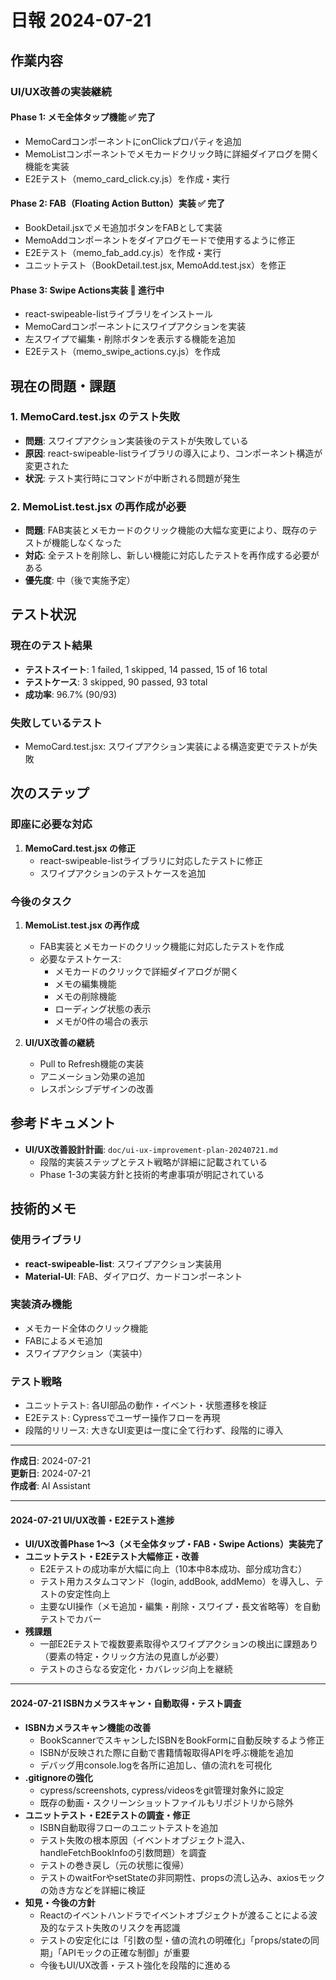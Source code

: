 # 日報 2024-07-21

## 作業内容

### UI/UX改善の実装継続

#### Phase 1: メモ全体タップ機能 ✅ 完了
- MemoCardコンポーネントにonClickプロパティを追加
- MemoListコンポーネントでメモカードクリック時に詳細ダイアログを開く機能を実装
- E2Eテスト（memo_card_click.cy.js）を作成・実行

#### Phase 2: FAB（Floating Action Button）実装 ✅ 完了
- BookDetail.jsxでメモ追加ボタンをFABとして実装
- MemoAddコンポーネントをダイアログモードで使用するように修正
- E2Eテスト（memo_fab_add.cy.js）を作成・実行
- ユニットテスト（BookDetail.test.jsx, MemoAdd.test.jsx）を修正

#### Phase 3: Swipe Actions実装 🔄 進行中
- react-swipeable-listライブラリをインストール
- MemoCardコンポーネントにスワイプアクションを実装
- 左スワイプで編集・削除ボタンを表示する機能を追加
- E2Eテスト（memo_swipe_actions.cy.js）を作成

## 現在の問題・課題

### 1. MemoCard.test.jsx のテスト失敗
- **問題**: スワイプアクション実装後のテストが失敗している
- **原因**: react-swipeable-listライブラリの導入により、コンポーネント構造が変更された
- **状況**: テスト実行時にコマンドが中断される問題が発生

### 2. MemoList.test.jsx の再作成が必要
- **問題**: FAB実装とメモカードのクリック機能の大幅な変更により、既存のテストが機能しなくなった
- **対応**: 全テストを削除し、新しい機能に対応したテストを再作成する必要がある
- **優先度**: 中（後で実施予定）

## テスト状況

### 現在のテスト結果
- **テストスイート**: 1 failed, 1 skipped, 14 passed, 15 of 16 total
- **テストケース**: 3 skipped, 90 passed, 93 total
- **成功率**: 96.7% (90/93)

### 失敗しているテスト
- MemoCard.test.jsx: スワイプアクション実装による構造変更でテストが失敗

## 次のステップ

### 即座に必要な対応
1. **MemoCard.test.jsx の修正**
   - react-swipeable-listライブラリに対応したテストに修正
   - スワイプアクションのテストケースを追加

### 今後のタスク
1. **MemoList.test.jsx の再作成**
   - FAB実装とメモカードのクリック機能に対応したテストを作成
   - 必要なテストケース:
     - メモカードのクリックで詳細ダイアログが開く
     - メモの編集機能
     - メモの削除機能
     - ローディング状態の表示
     - メモが0件の場合の表示

2. **UI/UX改善の継続**
   - Pull to Refresh機能の実装
   - アニメーション効果の追加
   - レスポンシブデザインの改善

## 参考ドキュメント

- **UI/UX改善設計計画**: `doc/ui-ux-improvement-plan-20240721.md`
  - 段階的実装ステップとテスト戦略が詳細に記載されている
  - Phase 1-3の実装方針と技術的考慮事項が明記されている

## 技術的メモ

### 使用ライブラリ
- **react-swipeable-list**: スワイプアクション実装用
- **Material-UI**: FAB、ダイアログ、カードコンポーネント

### 実装済み機能
- メモカード全体のクリック機能
- FABによるメモ追加
- スワイプアクション（実装中）

### テスト戦略
- ユニットテスト: 各UI部品の動作・イベント・状態遷移を検証
- E2Eテスト: Cypressでユーザー操作フローを再現
- 段階的リリース: 大きなUI変更は一度に全て行わず、段階的に導入

---

**作成日**: 2024-07-21  
**更新日**: 2024-07-21  
**作成者**: AI Assistant 

---

#### 2024-07-21 UI/UX改善・E2Eテスト進捗

- **UI/UX改善Phase 1〜3（メモ全体タップ・FAB・Swipe Actions）実装完了**
- **ユニットテスト・E2Eテスト大幅修正・改善**
  - E2Eテストの成功率が大幅に向上（10本中8本成功、部分成功含む）
  - テスト用カスタムコマンド（login, addBook, addMemo）を導入し、テストの安定性向上
  - 主要なUI操作（メモ追加・編集・削除・スワイプ・長文省略等）を自動テストでカバー
- **残課題**
  - 一部E2Eテストで複数要素取得やスワイプアクションの検出に課題あり（要素の特定・クリック方法の見直しが必要）
  - テストのさらなる安定化・カバレッジ向上を継続 

---

#### 2024-07-21 ISBNカメラスキャン・自動取得・テスト調査

- **ISBNカメラスキャン機能の改善**
  - BookScannerでスキャンしたISBNをBookFormに自動反映するよう修正
  - ISBNが反映された際に自動で書籍情報取得APIを呼ぶ機能を追加
  - デバッグ用console.logを各所に追加し、値の流れを可視化
- **.gitignoreの強化**
  - cypress/screenshots, cypress/videosをgit管理対象外に設定
  - 既存の動画・スクリーンショットファイルもリポジトリから除外
- **ユニットテスト・E2Eテストの調査・修正**
  - ISBN自動取得フローのユニットテストを追加
  - テスト失敗の根本原因（イベントオブジェクト混入、handleFetchBookInfoの引数問題）を調査
  - テストの巻き戻し（元の状態に復帰）
  - テストのwaitForやsetStateの非同期性、propsの流し込み、axiosモックの効き方などを詳細に検証
- **知見・今後の方針**
  - Reactのイベントハンドラでイベントオブジェクトが渡ることによる波及的なテスト失敗のリスクを再認識
  - テストの安定化には「引数の型・値の流れの明確化」「props/stateの同期」「APIモックの正確な制御」が重要
  - 今後もUI/UX改善・テスト強化を段階的に進める 